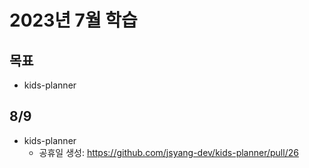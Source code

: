 # 2023년 7월 학습

## 목표

- kids-planner

## 8/9

- kids-planner
  - 공휴일 생성: <https://github.com/jsyang-dev/kids-planner/pull/26>
  